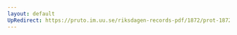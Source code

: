 ```yaml
---
layout: default
UpRedirect: https://pruto.im.uu.se/riksdagen-records-pdf/1872/prot-1872--ak--506/prot-1872--ak--506_015.pdf
---
```

